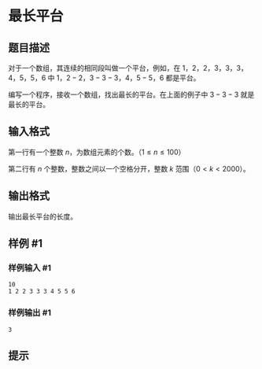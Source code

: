 # 最长平台

## 题目描述

对于一个数组，其连续的相同段叫做一个平台，例如，在 $1$，$2$，$2$，$3$，$3$，$3$，$4$，$5$，$5$，$6$ 中 $1$，$2-2$，$3-3-3$，$4$，$5-5$，$6$ 都是平台。

编写一个程序，接收一个数组，找出最长的平台。在上面的例子中 $3-3-3$ 就是最长的平台。

## 输入格式

第一行有一个整数 $n$，为数组元素的个数。（$1 \le n \le 100$）

第二行有 $n$ 个整数，整数之间以一个空格分开，整数 $k$ 范围（$0<k<2000$）。

## 输出格式

输出最长平台的长度。

## 样例 #1

### 样例输入 #1
```
10
1 2 2 3 3 3 4 5 5 6
```

### 样例输出 #1

```
3
```

## 提示


